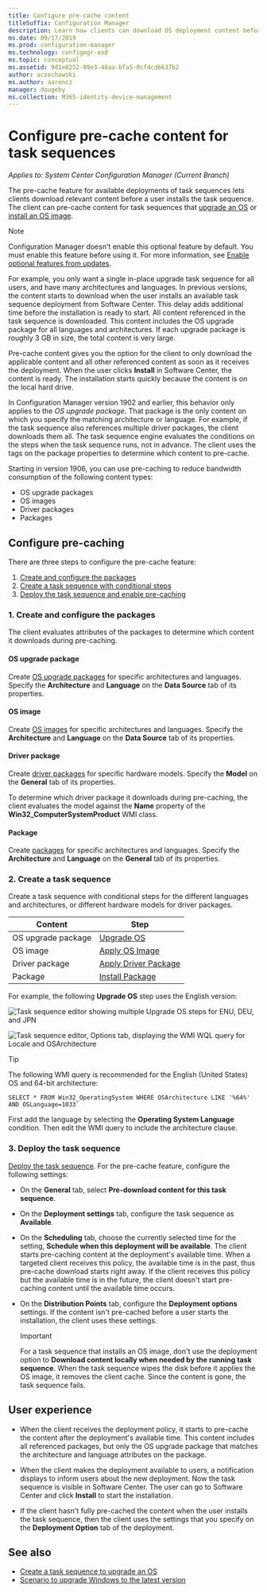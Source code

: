 ```yaml
---
title: Configure pre-cache content
titleSuffix: Configuration Manager
description: Learn how clients can download OS deployment content before a user installs the task sequence.
ms.date: 09/17/2019
ms.prod: configuration-manager
ms.technology: configmgr-osd
ms.topic: conceptual
ms.assetid: 9d1e8252-99e3-48aa-bfa5-0cf4cd6637b2
author: aczechowski
ms.author: aaroncz
manager: dougeby
ms.collection: M365-identity-device-management
---
```


# Configure pre-cache content for task sequences

*Applies to: System Center Configuration Manager (Current Branch)*

<!--1021244-->
The pre-cache feature for available deployments of task sequences lets clients download relevant content before a user installs the task sequence. The client can pre-cache content for task sequences that [upgrade an OS](/sccm/osd/deploy-use/create-a-task-sequence-to-upgrade-an-operating-system) or [install an OS image](/sccm/osd/deploy-use/create-a-task-sequence-to-install-an-operating-system).

> [!Note]  
> Configuration Manager doesn't enable this optional feature by default. You must enable this feature before using it. For more information, see [Enable optional features from updates](/sccm/core/servers/manage/install-in-console-updates#bkmk_options).<!--505213-->  

For example, you only want a single in-place upgrade task sequence for all users, and have many architectures and languages. In previous versions, the content starts to download when the user installs an available task sequence deployment from Software Center. This delay adds additional time before the installation is ready to start. All content referenced in the task sequence is downloaded. This content includes the OS upgrade package for all languages and architectures. If each upgrade package is roughly 3 GB in size, the total content is very large.

Pre-cache content gives you the option for the client to only download the applicable content and all other referenced content as soon as it receives the deployment. When the user clicks **Install** in Software Center, the content is ready. The installation starts quickly because the content is on the local hard drive.

In Configuration Manager version 1902 and earlier, this behavior only applies to the *OS upgrade package*. That package is the only content on which you specify the matching architecture or language. For example, if the task sequence also references multiple driver packages, the client downloads them all. The task sequence engine evaluates the conditions on the steps when the task sequence runs, not in advance. The client uses the tags on the package properties to determine which content to pre-cache.

Starting in version 1906,<!--4224642--> you can use pre-caching to reduce bandwidth consumption of the following content types:

- OS upgrade packages
- OS images
- Driver packages
- Packages


## Configure pre-caching

There are three steps to configure the pre-cache feature:

1. [Create and configure the packages](#bkmk_createpkg)
2. [Create a task sequence with conditional steps](#bkmk_createts)
3. [Deploy the task sequence and enable pre-caching](#bkmk_deploy)


### <a name="bkmk_createpkg"></a> 1. Create and configure the packages

The client evaluates attributes of the packages to determine which content it downloads during pre-caching.  

#### OS upgrade package

Create [OS upgrade packages](/sccm/osd/get-started/manage-operating-system-upgrade-packages) for specific architectures and languages. Specify the **Architecture** and **Language** on the **Data Source** tab of its properties.

#### OS image

Create [OS images](/sccm/osd/get-started/manage-operating-system-images) for specific architectures and languages. Specify the **Architecture** and **Language** on the **Data Source** tab of its properties.

#### Driver package

Create [driver packages](/sccm/osd/get-started/manage-drivers#BKMK_ManagingDriverPackages) for specific hardware models. Specify the **Model** on the **General** tab of its properties.

To determine which driver package it downloads during pre-caching, the client evaluates the model against the **Name** property of the **Win32_ComputerSystemProduct** WMI class.  

#### Package

Create [packages](/sccm/apps/deploy-use/packages-and-programs) for specific architectures and languages. Specify the **Architecture** and **Language** on the **General** tab of its properties.


### <a name="bkmk_createts"></a> 2. Create a task sequence

Create a task sequence with conditional steps for the different languages and architectures, or different hardware models for driver packages.

|Content|Step|
|---------|---------|
|OS upgrade package|[Upgrade OS](/sccm/osd/understand/task-sequence-steps#BKMK_UpgradeOS)|
|OS image|[Apply OS Image](/sccm/osd/understand/task-sequence-steps#BKMK_ApplyOperatingSystemImage)|
|Driver package|[Apply Driver Package](/sccm/osd/understand/task-sequence-steps#BKMK_ApplyDriverPackage)|
|Package|[Install Package](/sccm/osd/understand/task-sequence-steps#BKMK_InstallPackage)|

For example, the following **Upgrade OS** step uses the English version:  

![Task sequence editor showing multiple Upgrade OS steps for ENU, DEU, and JPN](../media/precacheproperties2.png)

![Task sequence editor, Options tab, displaying the WMI WQL query for Locale and OSArchitecture](../media/precacheoptions2.png)  

> [!Tip]
> The following WMI query is recommended for the English (United States) OS and 64-bit architecture:
>
> ```WMI
> SELECT * FROM Win32_OperatingSystem WHERE OSArchitecture LIKE '%64%' AND OSLanguage=1033`
> ```
>
> First add the language by selecting the **Operating System Language** condition. Then edit the WMI query to include the architecture clause.


### <a name="bkmk_deploy"></a> 3. Deploy the task sequence

[Deploy the task sequence](/sccm/osd/deploy-use/deploy-a-task-sequence). For the pre-cache feature, configure the following settings:  

- On the **General** tab, select **Pre-download content for this task sequence**.  

- On the **Deployment settings** tab, configure the task sequence as **Available**.  

- On the **Scheduling** tab, choose the currently selected time for the setting, **Schedule when this deployment will be available**. The client starts pre-caching content at the deployment's available time. When a targeted client receives this policy, the available time is in the past, thus pre-cache download starts right away. If the client receives this policy but the available time is in the future, the client doesn't start pre-caching content until the available time occurs.  

- On the **Distribution Points** tab, configure the **Deployment options** settings. If the content isn't pre-cached before a user starts the installation, the client uses these settings.  

    > [!Important]  
    > For a task sequence that installs an OS image, don't use the deployment option to **Download content locally when needed by the running task sequence**. When the task sequence wipes the disk before it applies the OS image, it removes the client cache. Since the content is gone, the task sequence fails.<!-- SCCMDocs-PR #1338 -->


## User experience

- When the client receives the deployment policy, it starts to pre-cache the content after the deployment's available time. This content includes all referenced packages, but only the OS upgrade package that matches the architecture and language attributes on the package.  

- When the client makes the deployment available to users, a notification displays to inform users about the new deployment. Now the task sequence is visible in Software Center. The user can go to Software Center and click **Install** to start the installation.  

- If the client hasn't fully pre-cached the content when the user installs the task sequence, then the client uses the settings that you specify on the **Deployment Option** tab of the deployment.  


## See also

- [Create a task sequence to upgrade an OS](/sccm/osd/deploy-use/create-a-task-sequence-to-upgrade-an-operating-system)
- [Scenario to upgrade Windows to the latest version](/sccm/osd/deploy-use/upgrade-windows-to-the-latest-version)
